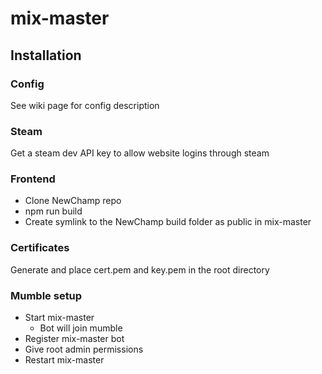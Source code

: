 # mix-master


## Installation
### Config
See wiki page for config description

### Steam
Get a steam dev API key to allow website logins through steam

### Frontend
* Clone NewChamp repo
* npm run build
* Create symlink to the NewChamp build folder as public in mix-master

### Certificates
Generate and place cert.pem and key.pem in the root directory

### Mumble setup
* Start mix-master
  * Bot will join mumble
* Register mix-master bot
* Give root admin permissions
* Restart mix-master
